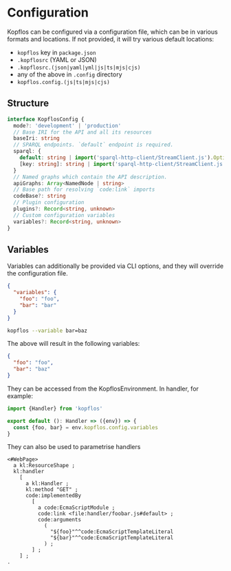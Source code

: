 # Configuration

Kopflos can be configured via a configuration file, which can be in various formats and locations. If not provided, it will try various default locations:

- `kopflos` key in `package.json`
- `.kopflosrc` (YAML or JSON)
- `.kopflosrc.(json|yaml|yml|js|ts|mjs|cjs)`
- any of the above in `.config` directory
- `kopflos.config.(js|ts|mjs|cjs)`

## Structure

```ts
interface KopflosConfig {
  mode?: 'development' | 'production'
  // Base IRI for the API and all its resources
  baseIri: string
  // SPARQL endpoints. `default` endpoint is required.
  sparql: {
    default: string | import('sparql-http-client/StreamClient.js').Options
    [key: string]: string | import('sparql-http-client/StreamClient.js').Options
  }
  // Named graphs which contain the API description.
  apiGraphs: Array<NamedNode | string>
  // Base path for resolving `code:link` imports
  codeBase?: string
  // Plugin configuration
  plugins?: Record<string, unknown>
  // Custom configuration variables
  variables?: Record<string, unknown>
}
```

## Variables

Variables can additionally be provided via CLI options, and they will override the configuration
file.

```json
{
  "variables": {
    "foo": "foo",
    "bar": "bar"
  }
}
```

```sh
kopflos --variable bar=baz
```

The above will result in the following variables:

```json
{
  "foo": "foo",
  "bar": "baz"
}
```

They can be accessed from the KopflosEnvironment. In handler, for example:

```ts
import {Handler} from 'kopflos'

export default (): Handler => ({env}) => {
  const {foo, bar} = env.kopflos.config.variables
}
```

They can also be used to parametrise handlers

```turtle
<#WebPage>
  a kl:ResourceShape ;
  kl:handler
    [
      a kl:Handler ;
      kl:method "GET" ;
      code:implementedBy
        [
          a code:EcmaScriptModule ;
          code:link <file:handler/foobar.js#default> ;
          code:arguments
            (
              "${foo}"^^code:EcmaScriptTemplateLiteral
              "${bar}"^^code:EcmaScriptTemplateLiteral
            ) ;
        ] ;
    ] ;
.
```
